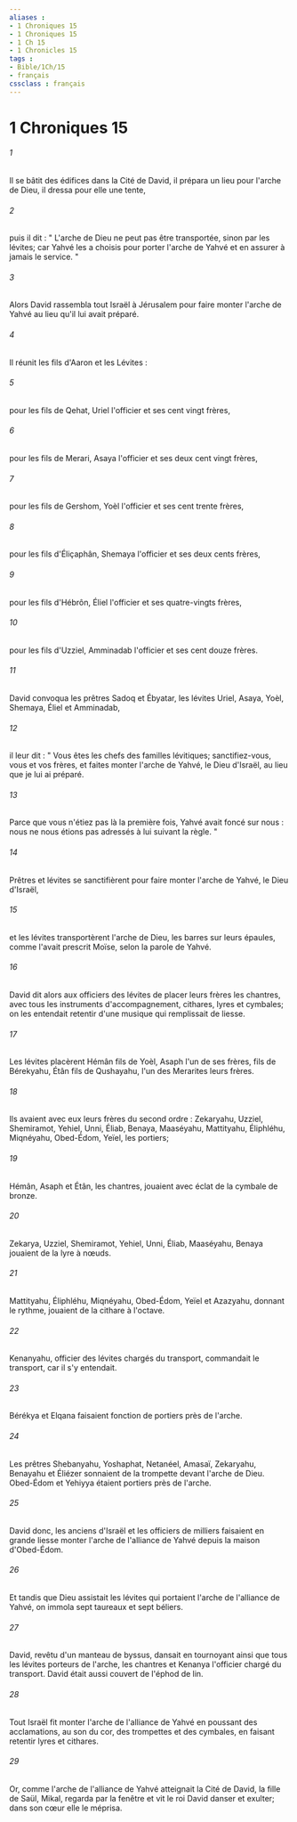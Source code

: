```yaml
---
aliases : 
- 1 Chroniques 15
- 1 Chroniques 15
- 1 Ch 15
- 1 Chronicles 15
tags : 
- Bible/1Ch/15
- français
cssclass : français
---
```


# 1 Chroniques 15

###### 1
Il se bâtit des édifices dans la Cité de David, il prépara un lieu pour l'arche de Dieu, il dressa pour elle une tente, 
###### 2
puis il dit : " L'arche de Dieu ne peut pas être transportée, sinon par les lévites; car Yahvé les a choisis pour porter l'arche de Yahvé et en assurer à jamais le service. " 
###### 3
Alors David rassembla tout Israël à Jérusalem pour faire monter l'arche de Yahvé au lieu qu'il lui avait préparé. 
###### 4
Il réunit les fils d'Aaron et les Lévites : 
###### 5
pour les fils de Qehat, Uriel l'officier et ses cent vingt frères, 
###### 6
pour les fils de Merari, Asaya l'officier et ses deux cent vingt frères, 
###### 7
pour les fils de Gershom, Yoèl l'officier et ses cent trente frères, 
###### 8
pour les fils d'Éliçaphân, Shemaya l'officier et ses deux cents frères, 
###### 9
pour les fils d'Hébrôn, Éliel l'officier et ses quatre-vingts frères, 
###### 10
pour les fils d'Uzziel, Amminadab l'officier et ses cent douze frères. 
###### 11
David convoqua les prêtres Sadoq et Ébyatar, les lévites Uriel, Asaya, Yoèl, Shemaya, Éliel et Amminadab, 
###### 12
il leur dit : " Vous êtes les chefs des familles lévitiques; sanctifiez-vous, vous et vos frères, et faites monter l'arche de Yahvé, le Dieu d'Israël, au lieu que je lui ai préparé. 
###### 13
Parce que vous n'étiez pas là la première fois, Yahvé avait foncé sur nous : nous ne nous étions pas adressés à lui suivant la règle. " 
###### 14
Prêtres et lévites se sanctifièrent pour faire monter l'arche de Yahvé, le Dieu d'Israël, 
###### 15
et les lévites transportèrent l'arche de Dieu, les barres sur leurs épaules, comme l'avait prescrit Moïse, selon la parole de Yahvé. 
###### 16
David dit alors aux officiers des lévites de placer leurs frères les chantres, avec tous les instruments d'accompagnement, cithares, lyres et cymbales; on les entendait retentir d'une musique qui remplissait de liesse. 
###### 17
Les lévites placèrent Hémân fils de Yoèl, Asaph l'un de ses frères, fils de Bérekyahu, Étân fils de Qushayahu, l'un des Merarites leurs frères. 
###### 18
Ils avaient avec eux leurs frères du second ordre : Zekaryahu, Uzziel, Shemiramot, Yehiel, Unni, Éliab, Benaya, Maaséyahu, Mattityahu, Éliphléhu, Miqnéyahu, Obed-Édom, Yeïel, les portiers; 
###### 19
Hémân, Asaph et Étân, les chantres, jouaient avec éclat de la cymbale de bronze. 
###### 20
Zekarya, Uzziel, Shemiramot, Yehiel, Unni, Éliab, Maaséyahu, Benaya jouaient de la lyre à nœuds. 
###### 21
Mattityahu, Éliphléhu, Miqnéyahu, Obed-Édom, Yeïel et Azazyahu, donnant le rythme, jouaient de la cithare à l'octave. 
###### 22
Kenanyahu, officier des lévites chargés du transport, commandait le transport, car il s'y entendait. 
###### 23
Bérékya et Elqana faisaient fonction de portiers près de l'arche. 
###### 24
Les prêtres Shebanyahu, Yoshaphat, Netanéel, Amasaï, Zekaryahu, Benayahu et Éliézer sonnaient de la trompette devant l'arche de Dieu. Obed-Édom et Yehiyya étaient portiers près de l'arche. 
###### 25
David donc, les anciens d'Israël et les officiers de milliers faisaient en grande liesse monter l'arche de l'alliance de Yahvé depuis la maison d'Obed-Édom. 
###### 26
Et tandis que Dieu assistait les lévites qui portaient l'arche de l'alliance de Yahvé, on immola sept taureaux et sept béliers. 
###### 27
David, revêtu d'un manteau de byssus, dansait en tournoyant ainsi que tous les lévites porteurs de l'arche, les chantres et Kenanya l'officier chargé du transport. David était aussi couvert de l'éphod de lin. 
###### 28
Tout Israël fit monter l'arche de l'alliance de Yahvé en poussant des acclamations, au son du cor, des trompettes et des cymbales, en faisant retentir lyres et cithares. 
###### 29
Or, comme l'arche de l'alliance de Yahvé atteignait la Cité de David, la fille de Saül, Mikal, regarda par la fenêtre et vit le roi David danser et exulter; dans son cœur elle le méprisa. 

